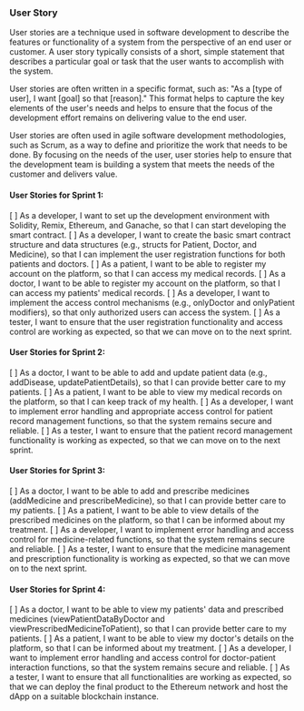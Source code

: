 ### User Story
User stories are a technique used in software development to describe the features or functionality of a system from the perspective of an end user or customer. A user story typically consists of a short, simple statement that describes a particular goal or task that the user wants to accomplish with the system.

User stories are often written in a specific format, such as: "As a [type of user], I want [goal] so that [reason]." This format helps to capture the key elements of the user's needs and helps to ensure that the focus of the development effort remains on delivering value to the end user.

User stories are often used in agile software development methodologies, such as Scrum, as a way to define and prioritize the work that needs to be done. By focusing on the needs of the user, user stories help to ensure that the development team is building a system that meets the needs of the customer and delivers value.

#### User Stories for Sprint 1:
[ ] As a developer, I want to set up the development environment with Solidity, Remix, Ethereum, and Ganache, so that I can start developing the smart contract.
[ ] As a developer, I want to create the basic smart contract structure and data structures (e.g., structs for Patient, Doctor, and Medicine), so that I can implement the user registration functions for both patients and doctors.
[ ] As a patient, I want to be able to register my account on the platform, so that I can access my medical records.
[ ] As a doctor, I want to be able to register my account on the platform, so that I can access my patients' medical records.
[ ] As a developer, I want to implement the access control mechanisms (e.g., onlyDoctor and onlyPatient modifiers), so that only authorized users can access the system.
[ ] As a tester, I want to ensure that the user registration functionality and access control are working as expected, so that we can move on to the next sprint.

#### User Stories for Sprint 2:
[ ] As a doctor, I want to be able to add and update patient data (e.g., addDisease, updatePatientDetails), so that I can provide better care to my patients.
[ ] As a patient, I want to be able to view my medical records on the platform, so that I can keep track of my health.
[ ] As a developer, I want to implement error handling and appropriate access control for patient record management functions, so that the system remains secure and reliable.
[ ] As a tester, I want to ensure that the patient record management functionality is working as expected, so that we can move on to the next sprint.

#### User Stories for Sprint 3:
[ ] As a doctor, I want to be able to add and prescribe medicines (addMedicine and prescribeMedicine), so that I can provide better care to my patients.
[ ] As a patient, I want to be able to view details of the prescribed medicines on the platform, so that I can be informed about my treatment.
[ ] As a developer, I want to implement error handling and access control for medicine-related functions, so that the system remains secure and reliable.
[ ] As a tester, I want to ensure that the medicine management and prescription functionality is working as expected, so that we can move on to the next sprint.

#### User Stories for Sprint 4:
[ ] As a doctor, I want to be able to view my patients' data and prescribed medicines (viewPatientDataByDoctor and viewPrescribedMedicineToPatient), so that I can provide better care to my patients.
[ ] As a patient, I want to be able to view my doctor's details on the platform, so that I can be informed about my treatment.
[ ] As a developer, I want to implement error handling and access control for doctor-patient interaction functions, so that the system remains secure and reliable.
[ ] As a tester, I want to ensure that all functionalities are working as expected, so that we can deploy the final product to the Ethereum network and host the dApp on a suitable blockchain instance.
